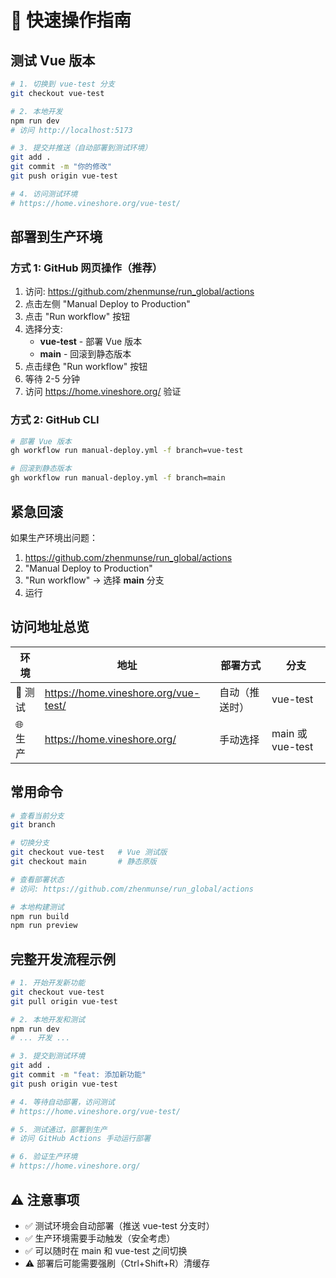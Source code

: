 # 🚀 快速操作指南

## 测试 Vue 版本

```bash
# 1. 切换到 vue-test 分支
git checkout vue-test

# 2. 本地开发
npm run dev
# 访问 http://localhost:5173

# 3. 提交并推送（自动部署到测试环境）
git add .
git commit -m "你的修改"
git push origin vue-test

# 4. 访问测试环境
# https://home.vineshore.org/vue-test/
```

## 部署到生产环境

### 方式 1: GitHub 网页操作（推荐）

1. 访问: https://github.com/zhenmunse/run_global/actions
2. 点击左侧 "Manual Deploy to Production"
3. 点击 "Run workflow" 按钮
4. 选择分支:
   - **vue-test** - 部署 Vue 版本
   - **main** - 回滚到静态版本
5. 点击绿色 "Run workflow" 按钮
6. 等待 2-5 分钟
7. 访问 https://home.vineshore.org/ 验证

### 方式 2: GitHub CLI

```bash
# 部署 Vue 版本
gh workflow run manual-deploy.yml -f branch=vue-test

# 回滚到静态版本
gh workflow run manual-deploy.yml -f branch=main
```

## 紧急回滚

如果生产环境出问题：

1. https://github.com/zhenmunse/run_global/actions
2. "Manual Deploy to Production"
3. "Run workflow" → 选择 **main** 分支
4. 运行

## 访问地址总览

| 环境 | 地址 | 部署方式 | 分支 |
|------|------|----------|------|
| 🧪 测试 | https://home.vineshore.org/vue-test/ | 自动（推送时） | vue-test |
| 🌐 生产 | https://home.vineshore.org/ | 手动选择 | main 或 vue-test |

## 常用命令

```bash
# 查看当前分支
git branch

# 切换分支
git checkout vue-test   # Vue 测试版
git checkout main       # 静态原版

# 查看部署状态
# 访问: https://github.com/zhenmunse/run_global/actions

# 本地构建测试
npm run build
npm run preview
```

## 完整开发流程示例

```bash
# 1. 开始开发新功能
git checkout vue-test
git pull origin vue-test

# 2. 本地开发和测试
npm run dev
# ... 开发 ...

# 3. 提交到测试环境
git add .
git commit -m "feat: 添加新功能"
git push origin vue-test

# 4. 等待自动部署，访问测试
# https://home.vineshore.org/vue-test/

# 5. 测试通过，部署到生产
# 访问 GitHub Actions 手动运行部署

# 6. 验证生产环境
# https://home.vineshore.org/
```

## ⚠️ 注意事项

- ✅ 测试环境会自动部署（推送 vue-test 分支时）
- ✅ 生产环境需要手动触发（安全考虑）
- ✅ 可以随时在 main 和 vue-test 之间切换
- ⚠️ 部署后可能需要强刷（Ctrl+Shift+R）清缓存
